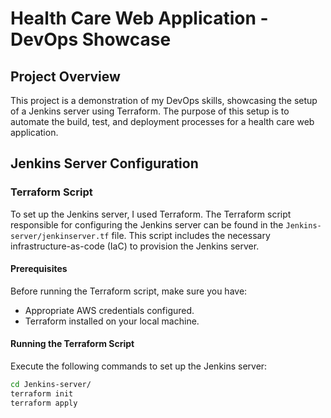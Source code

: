# Health Care Web Application - DevOps Showcase

## Project Overview

This project is a demonstration of my DevOps skills, showcasing the setup of a Jenkins server using Terraform. The purpose of this setup is to automate the build, test, and deployment processes for a health care web application.

## Jenkins Server Configuration

### Terraform Script

To set up the Jenkins server, I used Terraform. The Terraform script responsible for configuring the Jenkins server can be found in the `Jenkins-server/jenkinserver.tf` file. This script includes the necessary infrastructure-as-code (IaC) to provision the Jenkins server.

#### Prerequisites

Before running the Terraform script, make sure you have:

- Appropriate AWS credentials configured.
- Terraform installed on your local machine.

#### Running the Terraform Script

Execute the following commands to set up the Jenkins server:

```bash
cd Jenkins-server/
terraform init
terraform apply
